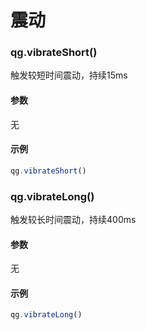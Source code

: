 # 震动

### qg.vibrateShort()

触发较短时间震动，持续15ms

#### 参数

无

#### 示例

```js
qg.vibrateShort()
```

### qg.vibrateLong()

触发较长时间震动，持续400ms

#### 参数

无

#### 示例

```js
qg.vibrateLong()
```



